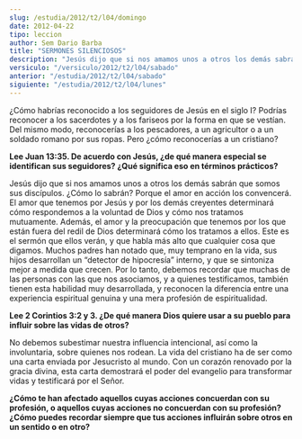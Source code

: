 ```yaml
---
slug: /estudia/2012/t2/l04/domingo
date: 2012-04-22
tipo: leccion
author: Sem Dario Barba
title: "SERMONES SILENCIOSOS"
description: "Jesús dijo que si nos amamos unos a otros los demás sabrán que somos sus  discípulos. ¿Cómo lo sabrán? Porque el amor en acción los convencerá. El amor  que tenemos por Jesús y por los demás creyentes determinará"
versiculo: "/versiculo/2012/t2/l04/sabado"
anterior: "/estudia/2012/t2/l04/sabado"
siguiente: "/estudia/2012/t2/l04/lunes"
---
```


¿Cómo habrías reconocido a los seguidores de Jesús en el siglo I? Podrías reconocer a los sacerdotes y a los fariseos por la forma en que se vestían. Del mismo modo, reconocerías a los pescadores, a un agricultor o a un soldado romano por sus ropas. Pero ¿cómo reconocerías a un cristiano?

**Lee Juan 13:35. De acuerdo con Jesús, ¿de qué manera especial se identifican sus seguidores? ¿Qué significa eso en términos prácticos?**

Jesús dijo que si nos amamos unos a otros los demás sabrán que somos sus discípulos. ¿Cómo lo sabrán? Porque el amor en acción los convencerá. El amor que tenemos por Jesús y por los demás creyentes determinará cómo respondemos a la voluntad de Dios y cómo nos tratamos mutuamente. Además, el amor y la preocupación que tenemos por los que están fuera del redil de Dios determinará cómo los tratamos a ellos. Este es el sermón que ellos verán, y que habla más alto que cualquier cosa que digamos. Muchos padres han notado que, muy temprano en la vida, sus hijos desarrollan un “detector de hipocresía” interno, y que se sintoniza mejor a medida que crecen. Por lo tanto, debemos recordar que muchas de las personas con las que nos asociamos, y a quienes testificamos, también tienen esta habilidad muy desarrollada, y reconocen la diferencia entre una experiencia espiritual genuina y una mera profesión de espiritualidad.

**Lee 2 Corintios 3:2 y 3. ¿De qué manera Dios quiere usar a su pueblo para influir sobre las vidas de otros?**

No debemos subestimar nuestra influencia intencional, así como la involuntaria, sobre quienes nos rodean. La vida del cristiano ha de ser como una carta enviada por Jesucristo al mundo. Con un corazón renovado por la gracia divina, esta carta demostrará el poder del evangelio para transformar vidas y testificará por el Señor.

**¿Cómo te han afectado aquellos cuyas acciones concuerdan con su profesión, o aquellos cuyas acciones no concuerdan con su profesión? ¿Cómo puedes recordar siempre que tus acciones influirán sobre otros en un sentido o en otro?**
